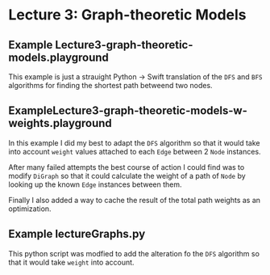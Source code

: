 # Lecture 3: Graph-theoretic Models

## Example Lecture3-graph-theoretic-models.playground

This example is just a strauight Python -> Swift translation of the `DFS` and `BFS` algorithms for finding the shortest path betweend two nodes. 

## ExampleLecture3-graph-theoretic-models-w-weights.playground

In this example I did my best to adapt the `DFS` algorithm so that it would take into account `weight` values attached to each `Edge` between 2 `Node` instances.

After many failed attempts the best course of action I could find was to modify `DiGraph` so that it could calculate the weight of a path of `Node` by looking up the known `Edge` instances between them. 

Finally I also added a way to cache the result of the total path weights as an optimization.

## Example lectureGraphs.py

This python script was modfied to add the alteration fo the `DFS` algorithm so that it would take `weight` into account.